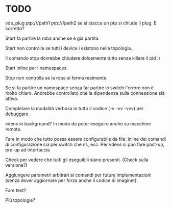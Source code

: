 # TODO

vde_plug ptp:///path1 ptp:///path2  se si stacca un ptp si chiude il plug. È corretto?
 
Start fa partire la roba anche se è già partita.

Start non controlla se tutti i device i esistono nella topologia.

Il comando stop dovrebbe chiudere dolcemente tutto senza killare il pid :)

Start inline per i namespaces

Stop non controlla se la roba si ferma realmente.

Se si fa partire un namespace senza far partire lo switch l'errore non è molto chiaro.
Andrebbe controllato che la dipendenza sulla connessione sia attiva.

Completare la modalità verbosa in tutto il codice (-v -vv -vvv) per debuggare.

vdens in background? In modo da poter eseguire anche su macchine remote.

Fare in modo che tutto possa essere configurabile da file: inline dei comandi
di configurazione sia per switch che ns, ecc. Per vdens si può fare post-up, pre-up ad interfaccia

Check per vedere che tutti gli eseguibili siano presenti. (Check sulla versione?)

Aggiungere parametri arbitrari ai comandi per future implementazioni (senza dover
aggiornare per forza anche il codice di imaginet).

Fare test?

Più topologie?

